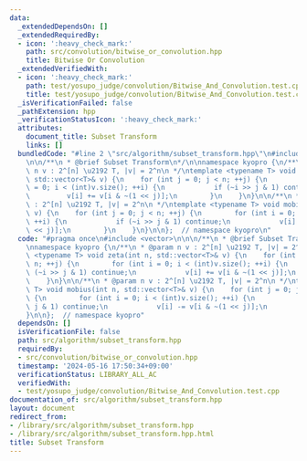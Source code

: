 ```yaml
---
data:
  _extendedDependsOn: []
  _extendedRequiredBy:
  - icon: ':heavy_check_mark:'
    path: src/convolution/bitwise_or_convolution.hpp
    title: Bitwise Or Convolution
  _extendedVerifiedWith:
  - icon: ':heavy_check_mark:'
    path: test/yosupo_judge/convolution/Bitwise_And_Convolution.test.cpp
    title: test/yosupo_judge/convolution/Bitwise_And_Convolution.test.cpp
  _isVerificationFailed: false
  _pathExtension: hpp
  _verificationStatusIcon: ':heavy_check_mark:'
  attributes:
    document_title: Subset Transform
    links: []
  bundledCode: "#line 2 \"src/algorithm/subset_transform.hpp\"\n#include <vector>\n\
    \n\n/**\n * @brief Subset Transform\n*/\n\nnamespace kyopro {\n/**\n * @param\
    \ n v : 2^[n] \u2192 T, |v| = 2^n\n */\ntemplate <typename T> void zeta(int n,\
    \ std::vector<T>& v) {\n    for (int j = 0; j < n; ++j) {\n        for (int i\
    \ = 0; i < (int)v.size(); ++i) {\n            if (~i >> j & 1) continue;\n   \
    \         v[i] += v[i & ~(1 << j)];\n        }\n    }\n}\n\n/**\n * @param n v\
    \ : 2^[n] \u2192 T, |v| = 2^n\n */\ntemplate <typename T> void mobius(int n, std::vector<T>&\
    \ v) {\n    for (int j = 0; j < n; ++j) {\n        for (int i = 0; i < (int)v.size();\
    \ ++i) {\n            if (~i >> j & 1) continue;\n            v[i] -= v[i & ~(1\
    \ << j)];\n        }\n    }\n}\n\n};  // namespace kyopro\n"
  code: "#pragma once\n#include <vector>\n\n\n/**\n * @brief Subset Transform\n*/\n\
    \nnamespace kyopro {\n/**\n * @param n v : 2^[n] \u2192 T, |v| = 2^n\n */\ntemplate\
    \ <typename T> void zeta(int n, std::vector<T>& v) {\n    for (int j = 0; j <\
    \ n; ++j) {\n        for (int i = 0; i < (int)v.size(); ++i) {\n            if\
    \ (~i >> j & 1) continue;\n            v[i] += v[i & ~(1 << j)];\n        }\n\
    \    }\n}\n\n/**\n * @param n v : 2^[n] \u2192 T, |v| = 2^n\n */\ntemplate <typename\
    \ T> void mobius(int n, std::vector<T>& v) {\n    for (int j = 0; j < n; ++j)\
    \ {\n        for (int i = 0; i < (int)v.size(); ++i) {\n            if (~i >>\
    \ j & 1) continue;\n            v[i] -= v[i & ~(1 << j)];\n        }\n    }\n\
    }\n\n};  // namespace kyopro"
  dependsOn: []
  isVerificationFile: false
  path: src/algorithm/subset_transform.hpp
  requiredBy:
  - src/convolution/bitwise_or_convolution.hpp
  timestamp: '2024-05-16 17:50:34+09:00'
  verificationStatus: LIBRARY_ALL_AC
  verifiedWith:
  - test/yosupo_judge/convolution/Bitwise_And_Convolution.test.cpp
documentation_of: src/algorithm/subset_transform.hpp
layout: document
redirect_from:
- /library/src/algorithm/subset_transform.hpp
- /library/src/algorithm/subset_transform.hpp.html
title: Subset Transform
---
```

